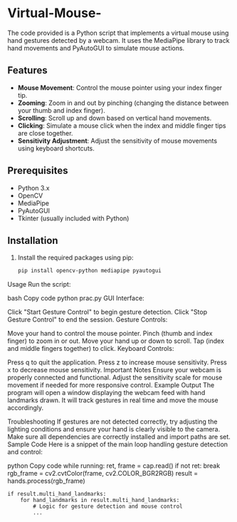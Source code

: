 # Virtual-Mouse-
The code provided is a Python script that implements a virtual mouse using hand gestures detected by a webcam. It uses the MediaPipe library to track hand movements and PyAutoGUI to simulate mouse actions.

## Features
- **Mouse Movement**: Control the mouse pointer using your index finger tip.
- **Zooming**: Zoom in and out by pinching (changing the distance between your thumb and index finger).
- **Scrolling**: Scroll up and down based on vertical hand movements.
- **Clicking**: Simulate a mouse click when the index and middle finger tips are close together.
- **Sensitivity Adjustment**: Adjust the sensitivity of mouse movements using keyboard shortcuts.

## Prerequisites
- Python 3.x
- OpenCV
- MediaPipe
- PyAutoGUI
- Tkinter (usually included with Python)

## Installation
1. Install the required packages using pip:

   ```bash
   pip install opencv-python mediapipe pyautogui
Usage
Run the script:

bash
Copy code
python prac.py
GUI Interface:

Click "Start Gesture Control" to begin gesture detection.
Click "Stop Gesture Control" to end the session.
Gesture Controls:

Move your hand to control the mouse pointer.
Pinch (thumb and index finger) to zoom in or out.
Move your hand up or down to scroll.
Tap (index and middle fingers together) to click.
Keyboard Controls:

Press q to quit the application.
Press z to increase mouse sensitivity.
Press x to decrease mouse sensitivity.
Important Notes
Ensure your webcam is properly connected and functional.
Adjust the sensitivity scale for mouse movement if needed for more responsive control.
Example Output
The program will open a window displaying the webcam feed with hand landmarks drawn. It will track gestures in real time and move the mouse accordingly.

Troubleshooting
If gestures are not detected correctly, try adjusting the lighting conditions and ensure your hand is clearly visible to the camera.
Make sure all dependencies are correctly installed and import paths are set.
Sample Code
Here is a snippet of the main loop handling gesture detection and control:

python
Copy code
while running:
    ret, frame = cap.read()
    if not ret:
        break
    rgb_frame = cv2.cvtColor(frame, cv2.COLOR_BGR2RGB)
    result = hands.process(rgb_frame)

    if result.multi_hand_landmarks:
        for hand_landmarks in result.multi_hand_landmarks:
            # Logic for gesture detection and mouse control
            ...

